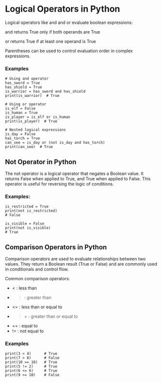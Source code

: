 # Logical Operators in Python

Logical operators like and and or evaluate boolean expressions:

and returns True only if both operands are True

or returns True if at least one operand is True

Parentheses can be used to control evaluation order in complex expressions.

### Examples

    # Using and operator
    has_sword = True
    has_shield = True
    is_warrior = has_sword and has_shield
    print(is_warrior)  # True

    # Using or operator
    is_elf = False
    is_human = True
    is_player = is_elf or is_human
    print(is_player)  # True

    # Nested logical expressions
    is_day = False
    has_torch = True
    can_see = is_day or (not is_day and has_torch)
    print(can_see)  # True

## Not Operator in Python

The not operator is a logical operator that negates a Boolean value. It returns False when applied to True, and True when applied to False. This operator is useful for reversing the logic of conditions.

### Examples:

    is_restricted = True
    print(not is_restricted)
    # False

    is_visible = False
    print(not is_visible)
    # True

## Comparison Operators in Python

Comparison operators are used to evaluate relationships between two values. They return a Boolean result (True or False) and are commonly used in conditionals and control flow.

Common comparison operators:

- < : less than
- > : greater than
- <= : less than or equal to
- >= : greater than or equal to
- == : equal to
- != : not equal to

### Examples

    print(3 < 4)      # True
    print(7 > 8)      # False
    print(10 == 10)   # True
    print(5 != 2)     # True
    print(6 <= 6)     # True
    print(9 >= 10)    # False
